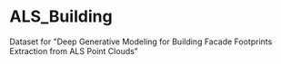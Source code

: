 # ALS_Building

Dataset for "Deep Generative Modeling for Building Facade Footprints Extraction from ALS Point Clouds"
